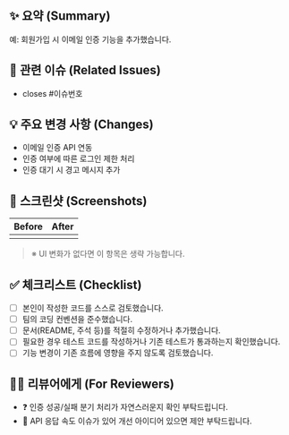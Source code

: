 ## ✨ 요약 (Summary)

<!-- 어떤 작업을 했는지 한두 문장으로 요약해 주세요. -->

예: 회원가입 시 이메일 인증 기능을 추가했습니다.

## 🔗 관련 이슈 (Related Issues)

- closes #이슈번호

## 💡 주요 변경 사항 (Changes)

- 이메일 인증 API 연동
- 인증 여부에 따른 로그인 제한 처리
- 인증 대기 시 경고 메시지 추가

## 📸 스크린샷 (Screenshots)

<!-- 시각적 변경이 있다면 Before/After 형식으로 첨부해 주세요. -->

| Before | After |
| ------ | ----- |
|        |       |

> ※ UI 변화가 없다면 이 항목은 생략 가능합니다.

## ✅ 체크리스트 (Checklist)

- [ ] 본인이 작성한 코드를 스스로 검토했습니다.
- [ ] 팀의 코딩 컨벤션을 준수했습니다.
- [ ] 문서(README, 주석 등)를 적절히 수정하거나 추가했습니다.
- [ ] 필요한 경우 테스트 코드를 작성하거나 기존 테스트가 통과하는지 확인했습니다.
- [ ] 기능 변경이 기존 흐름에 영향을 주지 않도록 검토했습니다.

## 🙇🏻 리뷰어에게 (For Reviewers)

<!-- 리뷰어가 참고하면 좋을 사항, 중점적으로 봐줬으면 하는 포인트 등 -->

- ❓ 인증 성공/실패 분기 처리가 자연스러운지 확인 부탁드립니다.
- 💬 API 응답 속도 이슈가 있어 개선 아이디어 있으면 제안 부탁드립니다.
